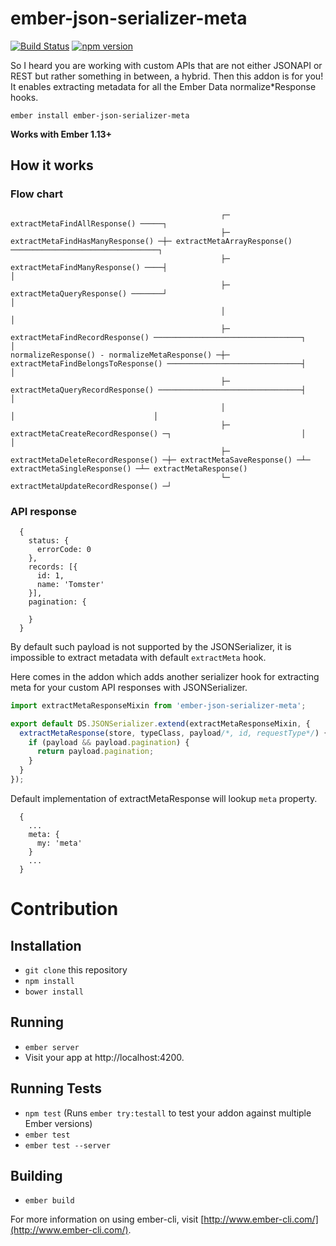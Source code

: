 # ember-json-serializer-meta

[![Build Status](https://travis-ci.org/raido/ember-json-serializer-meta.svg)](https://travis-ci.org/raido/ember-json-serializer-meta)
[![npm version](https://badge.fury.io/js/ember-json-serializer-meta.svg)](https://badge.fury.io/js/ember-json-serializer-meta)

So I heard you are working with custom APIs that are not either JSONAPI or REST but rather something in between, a hybrid. Then this addon is for you! It enables extracting metadata for all the Ember Data normalize*Response hooks.

```ember install ember-json-serializer-meta```

**Works with Ember 1.13+**

## How it works

### Flow chart

```
                                               ┌─ extractMetaFindAllResponse() ─────┐
                                               ├─ extractMetaFindHasManyResponse() ─┼─ extractMetaArrayResponse() ─────────────────────────────────┐
                                               ├─ extractMetaFindManyResponse() ────┤                                                              │
                                               ├─ extractMetaQueryResponse() ───────┘                                                              │
                                               │                                                                                                   │
                                               ├─ extractMetaFindRecordResponse() ─────────────────────────────────┐                               │
normalizeResponse() - normalizeMetaResponse() ─┼─ extractMetaFindBelongsToResponse() ──────────────────────────────┤                               │
                                               ├─ extractMetaQueryRecordResponse() ────────────────────────────────┤                               │
                                               │                                                                   │                               │
                                               ├─ extractMetaCreateRecordResponse() ─┐                             │                               │
                                               ├─ extractMetaDeleteRecordResponse() ─┼─ extractMetaSaveResponse() ─┴─ extractMetaSingleResponse() ─┴─ extractMetaResponse()
                                               └─ extractMetaUpdateRecordResponse() ─┘

```

### API response

```
  {
    status: {
      errorCode: 0
    },
    records: [{
      id: 1,
      name: 'Tomster'
    }],
    pagination: {

    }
  }
```

 By default such payload is not supported by the JSONSerializer, it is impossible to extract metadata with default `extractMeta` hook.

Here comes in the addon which adds another serializer hook for extracting meta for your custom API responses with JSONSerializer.

```app/serializers/user.js
import extractMetaResponseMixin from 'ember-json-serializer-meta';

export default DS.JSONSerializer.extend(extractMetaResponseMixin, {
  extractMetaResponse(store, typeClass, payload/*, id, requestType*/) {
    if (payload && payload.pagination) {
      return payload.pagination;
    }
  }
});
```

Default implementation of extractMetaResponse will lookup `meta` property.

```
  {
    ...
    meta: {
      my: 'meta'
    }
    ...
  }
```

# Contribution

## Installation

* `git clone` this repository
* `npm install`
* `bower install`

## Running

* `ember server`
* Visit your app at http://localhost:4200.

## Running Tests

* `npm test` (Runs `ember try:testall` to test your addon against multiple Ember versions)
* `ember test`
* `ember test --server`

## Building

* `ember build`

For more information on using ember-cli, visit [http://www.ember-cli.com/](http://www.ember-cli.com/).
